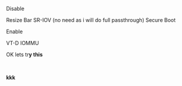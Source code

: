 Disable

  Resize Bar
  SR-IOV (no need as i will do full passthrough)
  Secure Boot


Enable

  VT-D
  IOMMU



<p>OK lets tr<strong>y this</strong></p>
<p>&nbsp;</p>
<p><strong>kkk</strong></p>
